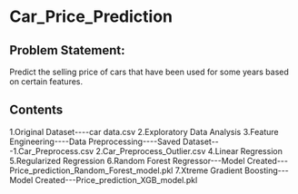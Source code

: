 # Car_Price_Prediction
## Problem Statement: 
Predict the selling price of cars that have been used for some years based on certain features.
## Contents
1.Original Dataset----car data.csv
2.Exploratory Data Analysis
3.Feature Engineering----Data Preprocessing----Saved Dataset---1.Car_Preprocess.csv 2.Car_Preprocess_Outlier.csv
4.Linear Regression
5.Regularized Regression
6.Random Forest Regressor---Model Created---Price_prediction_Random_Forest_model.pkl
7.Xtreme Gradient Boosting---Model Created---Price_prediction_XGB_model.pkl
